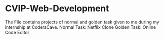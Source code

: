 # CVIP-Web-Development
The File contains projects of normal and golden task given to me during my internship at CodersCave.
Normal Task: Netflix Clone
Golden Task: Online Code Editor 
